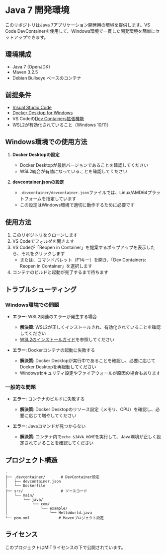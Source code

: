 # Java 7 開発環境

このリポジトリはJava 7アプリケーション開発用の環境を提供します。VS Code DevContainerを使用して、Windows環境で一貫した開発環境を簡単にセットアップできます。

## 環境構成

- Java 7 (OpenJDK)
- Maven 3.2.5
- Debian Bullseye ベースのコンテナ

## 前提条件

- [Visual Studio Code](https://code.visualstudio.com/)
- [Docker Desktop for Windows](https://www.docker.com/products/docker-desktop/)
- VS Codeの[Dev Containers拡張機能](https://marketplace.visualstudio.com/items?itemName=ms-vscode-remote.remote-containers)
- WSL2が有効化されていること（Windows 10/11）

## Windows環境での使用方法

1. **Docker Desktopの設定**
   - Docker Desktopが最新バージョンであることを確認してください
   - WSL2統合が有効になっていることを確認してください

2. **devcontainer.jsonの設定**
   - `.devcontainer/devcontainer.json`ファイルでは、Linux/AMD64プラットフォームを指定しています
   - この設定はWindows環境で適切に動作するために必要です

## 使用方法

1. このリポジトリをクローンします
2. VS Codeでフォルダを開きます
3. VS Codeが「Reopen in Container」を提案するポップアップを表示したら、それをクリックします
   - または、コマンドパレット（F1キー）を開き、「Dev Containers: Reopen in Container」を選択します
4. コンテナのビルドと起動が完了するまで待ちます

## トラブルシューティング

### Windows環境での問題

- **エラー**: WSL2関連のエラーが発生する場合
  - **解決策**: WSL2が正しくインストールされ、有効化されていることを確認してください
  - [WSL2のインストールガイド](https://docs.microsoft.com/ja-jp/windows/wsl/install)を参照してください

- **エラー**: Dockerコンテナの起動に失敗する
  - **解決策**: Docker Desktopが実行中であることを確認し、必要に応じてDocker Desktopを再起動してください
  - Windowsセキュリティ設定やファイアウォールが原因の場合もあります

### 一般的な問題

- **エラー**: コンテナのビルドに失敗する
  - **解決策**: Docker Desktopのリソース設定（メモリ、CPU）を確認し、必要に応じて増やしてください

- **エラー**: Javaコマンドが見つからない
  - **解決策**: コンテナ内で`echo $JAVA_HOME`を実行して、Java環境が正しく設定されていることを確認してください

## プロジェクト構造

```
.
├── .devcontainer/       # DevContainer設定
│   ├── devcontainer.json
│   └── Dockerfile
├── src/                 # ソースコード
│   └── main/
│       └── java/
│           └── com/
│               └── example/
│                   └── HelloWorld.java
└── pom.xml             # Mavenプロジェクト設定
```

## ライセンス

このプロジェクトはMITライセンスの下で公開されています。
